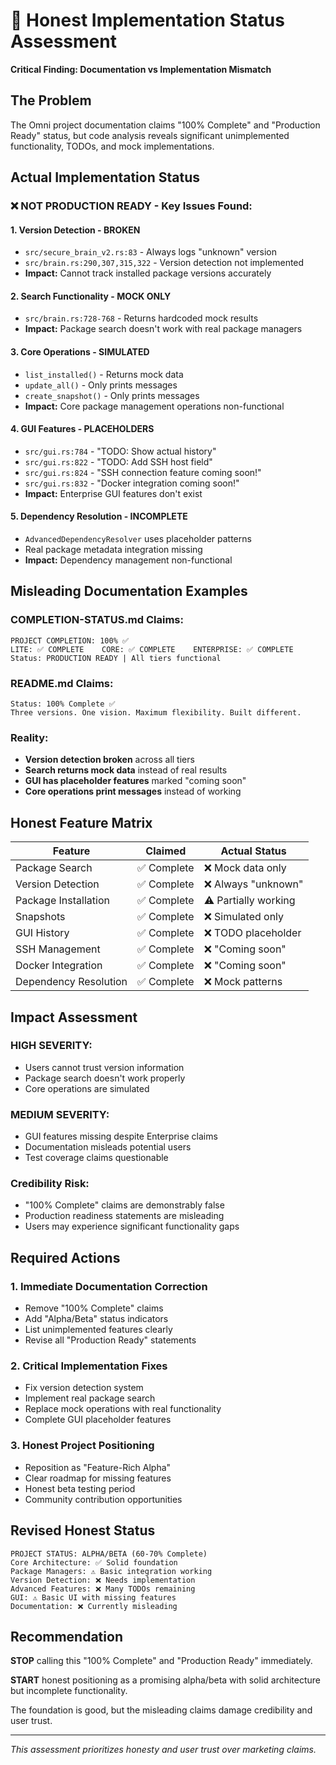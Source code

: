 # 🚨 Honest Implementation Status Assessment

**Critical Finding: Documentation vs Implementation Mismatch**

## The Problem

The Omni project documentation claims "100% Complete" and "Production Ready" status, but code analysis reveals significant unimplemented functionality, TODOs, and mock implementations.

## Actual Implementation Status

### ❌ **NOT PRODUCTION READY** - Key Issues Found:

#### 1. **Version Detection - BROKEN**
- `src/secure_brain_v2.rs:83` - Always logs "unknown" version
- `src/brain.rs:290,307,315,322` - Version detection not implemented
- **Impact:** Cannot track installed package versions accurately

#### 2. **Search Functionality - MOCK ONLY**
- `src/brain.rs:728-768` - Returns hardcoded mock results
- **Impact:** Package search doesn't work with real package managers

#### 3. **Core Operations - SIMULATED**
- `list_installed()` - Returns mock data
- `update_all()` - Only prints messages
- `create_snapshot()` - Only prints messages  
- **Impact:** Core package management operations non-functional

#### 4. **GUI Features - PLACEHOLDERS**
- `src/gui.rs:784` - "TODO: Show actual history"
- `src/gui.rs:822` - "TODO: Add SSH host field"
- `src/gui.rs:824` - "SSH connection feature coming soon!"
- `src/gui.rs:832` - "Docker integration coming soon!"
- **Impact:** Enterprise GUI features don't exist

#### 5. **Dependency Resolution - INCOMPLETE**
- `AdvancedDependencyResolver` uses placeholder patterns
- Real package metadata integration missing
- **Impact:** Dependency management non-functional

## Misleading Documentation Examples

### COMPLETION-STATUS.md Claims:
```
PROJECT COMPLETION: 100% ✅
LITE: ✅ COMPLETE    CORE: ✅ COMPLETE    ENTERPRISE: ✅ COMPLETE
Status: PRODUCTION READY | All tiers functional
```

### README.md Claims:
```
Status: 100% Complete ✅
Three versions. One vision. Maximum flexibility. Built different.
```

### Reality:
- **Version detection broken** across all tiers
- **Search returns mock data** instead of real results
- **GUI has placeholder features** marked "coming soon"
- **Core operations print messages** instead of working

## Honest Feature Matrix

| Feature | Claimed | Actual Status |
|---------|---------|---------------|
| Package Search | ✅ Complete | ❌ Mock data only |
| Version Detection | ✅ Complete | ❌ Always "unknown" |
| Package Installation | ✅ Complete | ⚠️ Partially working |
| Snapshots | ✅ Complete | ❌ Simulated only |
| GUI History | ✅ Complete | ❌ TODO placeholder |
| SSH Management | ✅ Complete | ❌ "Coming soon" |
| Docker Integration | ✅ Complete | ❌ "Coming soon" |
| Dependency Resolution | ✅ Complete | ❌ Mock patterns |

## Impact Assessment

### **HIGH SEVERITY:**
- Users cannot trust version information
- Package search doesn't work properly
- Core operations are simulated

### **MEDIUM SEVERITY:**
- GUI features missing despite Enterprise claims
- Documentation misleads potential users
- Test coverage claims questionable

### **Credibility Risk:**
- "100% Complete" claims are demonstrably false
- Production readiness statements are misleading
- Users may experience significant functionality gaps

## Required Actions

### 1. **Immediate Documentation Correction**
- Remove "100% Complete" claims
- Add "Alpha/Beta" status indicators
- List unimplemented features clearly
- Revise all "Production Ready" statements

### 2. **Critical Implementation Fixes**
- Fix version detection system
- Implement real package search
- Replace mock operations with real functionality
- Complete GUI placeholder features

### 3. **Honest Project Positioning**
- Reposition as "Feature-Rich Alpha" 
- Clear roadmap for missing features
- Honest beta testing period
- Community contribution opportunities

## Revised Honest Status

```
PROJECT STATUS: ALPHA/BETA (60-70% Complete)
Core Architecture: ✅ Solid foundation
Package Managers: ⚠️ Basic integration working
Version Detection: ❌ Needs implementation  
Advanced Features: ❌ Many TODOs remaining
GUI: ⚠️ Basic UI with missing features
Documentation: ❌ Currently misleading
```

## Recommendation

**STOP** calling this "100% Complete" and "Production Ready" immediately. 

**START** honest positioning as a promising alpha/beta with solid architecture but incomplete functionality.

The foundation is good, but the misleading claims damage credibility and user trust.

---

*This assessment prioritizes honesty and user trust over marketing claims.*